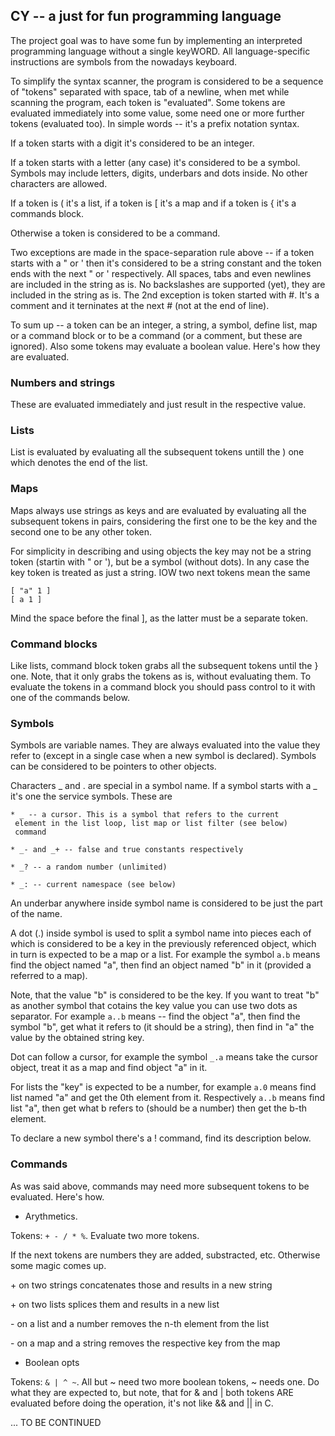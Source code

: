## CY -- a just for fun programming language

The project goal was to have some fun by implementing an interpreted
programming language without a single keyWORD. All language-specific
instructions are symbols from the nowadays keyboard.

To simplify the syntax scanner, the program is considered to be a
sequence of "tokens" separated with space, tab of a newline, when
met while scanning the program, each token is "evaluated". Some
tokens are evaluated immediately into some value, some need one or
more further tokens (evaluated too). In simple words -- it's a
prefix notation syntax.

If a token starts with a digit it's considered to be an integer.

If a token starts with a letter (any case) it's considered to be
a symbol. Symbols may include letters, digits, underbars and dots
inside. No other characters are allowed.

If a token is ( it's a list, if a token is [ it's a map and if
a token is { it's a commands block.

Otherwise a token is considered to be a command.

Two exceptions are made in the space-separation rule above -- if
a token starts with a " or ' then it's considered to be a string
constant and the token ends with the next " or ' respectively. All
spaces, tabs and even newlines are included in the string as is.
No backslashes are supported (yet), they are included in the string
as is. The 2nd exception is token started with #. It's a comment
and it terninates at the next # (not at the end of line).

To sum up -- a token can be an integer, a string, a symbol, define
list, map or a command block or to be a command (or a comment, but
these are ignored). Also some tokens may evaluate a boolean value.
Here's how they are evaluated.

### Numbers and strings

These are evaluated immediately and just result in the respective value.

### Lists

List is evaluated by evaluating all the subsequent tokens untill the )
one which denotes the end of the list.

### Maps

Maps always use strings as keys and are evaluated by evaluating all the
subsequent tokens in pairs, considering the first one to be the key and
the second one to be any other token.

For simplicity in describing and using objects the key may not be a string
token (startin with " or '), but be a symbol (without dots). In any case
the key token is treated as just a string. IOW two next tokens mean the same

    [ "a" 1 ]
    [ a 1 ]

Mind the space before the final ], as the latter must be a separate token.

### Command blocks

Like lists, command block token grabs all the subsequent tokens until the }
one. Note, that it only grabs the tokens as is, without evaluating them. To
evaluate the tokens in a command block you should pass control to it with
one of the commands below.

### Symbols

Symbols are variable names. They are always evaluated into the value they
refer to (except in a single case when a new symbol is declared). Symbols
can be considered to be pointers to other objects.

Characters _ and . are special in a symbol name. If a symbol starts with a
_ it's one the service symbols. These are

    * _ -- a cursor. This is a symbol that refers to the current
     element in the list loop, list map or list filter (see below)
     command

    * _- and _+ -- false and true constants respectively

    * _? -- a random number (unlimited)

    * _: -- current namespace (see below)

An underbar anywhere inside symbol name is considered to be just the
part of the name.

A dot (.) inside symbol is used to split a symbol name into pieces each
of which is considered to be a key in the previously referenced object,
which in turn is expected to be a map or a list. For example the symbol
`a.b` means find the object named "a", then find an object named "b" in it
(provided a referred to a map).

Note, that the value "b" is considered to be the key. If you want to
treat "b" as another symbol that cotains the key value you can use two
dots as separator. For example `a..b` means -- find the object "a", then 
find the symbol "b", get what it refers to (it should be a string), then 
find in "a" the value by the obtained string key.

Dot can follow a cursor, for example the symbol `_.a` means take the cursor
object, treat it as a map and find object "a" in it.

For lists the "key" is expected to be a number, for example `a.0` means 
find list named "a" and get the 0th element from it. Respectively `a..b`
means find list "a", then get what b refers to (should be a number) then
get the b-th element.

To declare a new symbol there's a ! command, find its description below.

### Commands

As was said above, commands may need more subsequent tokens to be evaluated.
Here's how.

* Arythmetics.

Tokens: `+ - / * %`. Evaluate two more tokens.

If the next tokens are numbers they are added, substracted, etc. Otherwise
some magic comes up.

 \+ on two strings concatenates those and results in a new string
 
 \+ on two lists splices them and results in a new list

 \- on a list and a number removes the n-th element from the list
 
 \- on a map and a string removes the respective key from the map

* Boolean opts

Tokens: `& | ^ ~`. All but ~ need two more boolean tokens, ~ needs one.
Do what they are expected to, but note, that for & and | both tokens ARE
evaluated before doing the operation, it's not like && and || in C.

... TO BE CONTINUED
